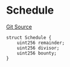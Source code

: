 # Schedule
[Git Source](https://github.com/G7DAO/protocol/blob/f0f83a37294cdf00eb87c0478d9db8879b5b60dc/contracts/metronome/Metronome.sol)


```solidity
struct Schedule {
    uint256 remainder;
    uint256 divisor;
    uint256 bounty;
}
```

